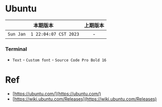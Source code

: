 # Ubuntu

本期版本 | 上期版本
:---: | :---:
`Sun Jan  1 22:04:07 CST 2023` | -


### Terminal

* `Text` - `Custom font` - `Source Code Pro Bold 16`

# Ref

* [https://ubuntu.com/](https://ubuntu.com/)
* [https://wiki.ubuntu.com/Releases](https://wiki.ubuntu.com/Releases)